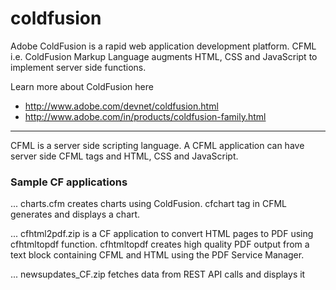 # coldfusion


Adobe ColdFusion is a rapid web application development platform. CFML i.e. ColdFusion Markup Language augments HTML, CSS and JavaScript to implement server side functions.

Learn more about ColdFusion here 
* http://www.adobe.com/devnet/coldfusion.html
* http://www.adobe.com/in/products/coldfusion-family.html

---
CFML is a server side scripting language. A CFML application can have server side CFML tags and HTML, CSS and JavaScript.

### Sample CF applications

... charts.cfm creates charts using ColdFusion. cfchart tag in CFML generates and displays a chart.

... cfhtml2pdf.zip is a CF application to convert HTML pages to PDF using cfhtmltopdf function.
cfhtmltopdf creates high quality PDF output from a text block containing CFML and HTML using the PDF Service Manager.

... newsupdates_CF.zip fetches data from REST API calls and displays it

